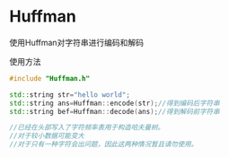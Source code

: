 # Huffman
使用Huffman对字符串进行编码和解码

使用方法

```C++
#include "Huffman.h"

std::string str="hello world";
std::string ans=Huffman::encode(str);//得到编码后字符串
std::string bef=Huffman::decode(ans);//得到解码前字符串

//已经在头部写入了字符频率表用于构造哈夫曼树。
//对于较小数据可能变大
//对于只有一种字符会出问题，因此这两种情况暂且请勿使用。
```

